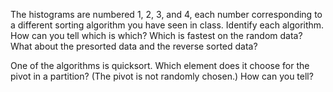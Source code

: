 The histograms are numbered 1, 2, 3, and 4, each number corresponding to a different sorting algorithm you have seen in class. Identify each algorithm. How can you tell which is which? Which is fastest on the random data? What about the presorted data and the reverse sorted data?

One of the algorithms is quicksort. Which element does it choose for the pivot in a partition? (The pivot is not randomly chosen.) How can you tell?

